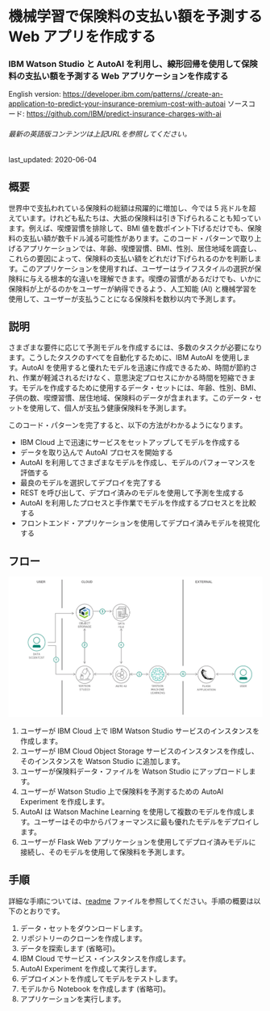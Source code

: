 # 機械学習で保険料の支払い額を予測する Web アプリを作成する

### IBM Watson Studio と AutoAI を利用し、線形回帰を使用して保険料の支払い額を予測する Web アプリケーションを作成する

English version: https://developer.ibm.com/patterns/./create-an-application-to-predict-your-insurance-premium-cost-with-autoai
  ソースコード: https://github.com/IBM/predict-insurance-charges-with-ai

###### 最新の英語版コンテンツは上記URLを参照してください。
last_updated: 2020-06-04

 
## 概要

世界中で支払われている保険料の総額は飛躍的に増加し、今では 5 兆ドルを超えています。けれども私たちは、大抵の保険料は引き下げられることも知っています。例えば、喫煙習慣を排除して、BMI 値を数ポイント下げるだけでも、保険料の支払い額が数千ドル減る可能性があります。このコード・パターンで取り上げるアプリケーションでは、年齢、喫煙習慣、BMI、性別、居住地域を調査し、これらの要因によって、保険料の支払い額をどれだけ下げられるのかを判断します。このアプリケーションを使用すれば、ユーザーはライフスタイルの選択が保険料に与える根本的な違いを理解できます。喫煙の習慣があるだけでも、いかに保険料が上がるのかをユーザーが納得できるよう、人工知能 (AI) と機械学習を使用して、ユーザーが支払うことになる保険料を数秒以内で予測します。

## 説明

さまざまな要件に応じて予測モデルを作成するには、多数のタスクが必要になります。こうしたタスクのすべてを自動化するために、IBM AutoAI を使用します。AutoAI を使用すると優れたモデルを迅速に作成できるため、時間が節約され、作業が軽減されるだけなく、意思決定プロセスにかかる時間を短縮できます。モデルを作成するために使用するデータ・セットには、年齢、性別、BMI、子供の数、喫煙習慣、居住地域、保険料のデータが含まれます。このデータ・セットを使用して、個人が支払う健康保険料を予測します。

このコード・パターンを完了すると、以下の方法がわかるようになります。

* IBM Cloud 上で迅速にサービスをセットアップしてモデルを作成する
* データを取り込んで AutoAI プロセスを開始する
* AutoAI を利用してさまざまなモデルを作成し、モデルのパフォーマンスを評価する
* 最良のモデルを選択してデプロイを完了する
* REST を呼び出して、デプロイ済みのモデルを使用して予測を生成する
* AutoAI を利用したプロセスと手作業でモデルを作成するプロセスとを比較する
* フロントエンド・アプリケーションを使用してデプロイ済みモデルを視覚化する

## フロー

![保険料の予測フローを示す図](./images/create-an-application-to-predict-your-insurance-premium-cost-with-autoai.png)

1. ユーザーが IBM Cloud 上で IBM Watson Studio サービスのインスタンスを作成します。
1. ユーザーが IBM Cloud Object Storage サービスのインスタンスを作成し、そのインスタンスを Watson Studio に追加します。
1. ユーザーが保険料データ・ファイルを Watson Studio にアップロードします。
1. ユーザーが Watson Studio 上で保険料を予測するための AutoAI Experiment を作成します。
1. AutoAI は Watson Machine Learning を使用して複数のモデルを作成します。ユーザーはその中からパフォーマンスに最も優れたモデルをデプロイします。
1. ユーザーが Flask Web アプリケーションを使用してデプロイ済みモデルに接続し、そのモデルを使用して保険料を予測します。

## 手順

詳細な手順については、[readme](https://github.com/IBM/predict-insurance-charges-with-ai/blob/master/README.md) ファイルを参照してください。手順の概要は以下のとおりです。

1. データ・セットをダウンロードします。
1. リポジトリーのクローンを作成します。
1. データを探索します (省略可)。
1. IBM Cloud でサービス・インスタンスを作成します。
1. AutoAI Experiment を作成して実行します。
1. デプロイメントを作成してモデルをテストします。
1. モデルから Notebook を作成します (省略可)。
1. アプリケーションを実行します。
